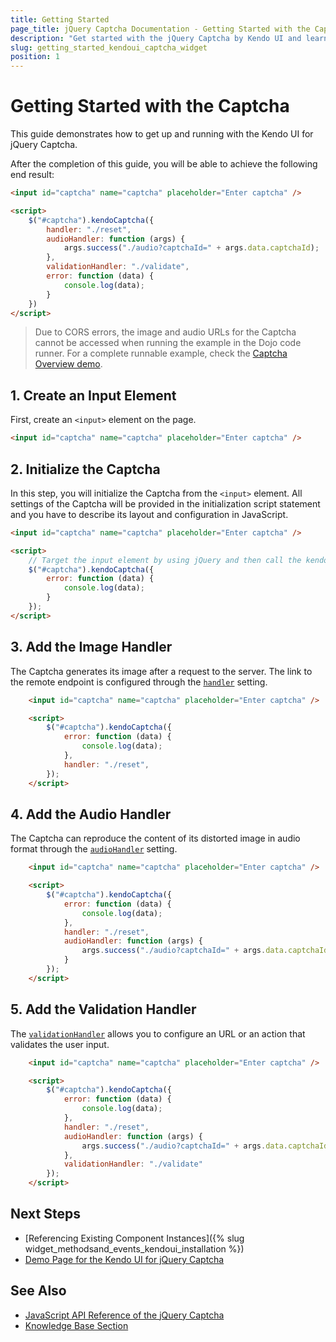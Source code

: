 ```yaml
---
title: Getting Started
page_title: jQuery Captcha Documentation - Getting Started with the Captcha
description: "Get started with the jQuery Captcha by Kendo UI and learn how to create, initialize, and enable the component."
slug: getting_started_kendoui_captcha_widget
position: 1
---
```


# Getting Started with the Captcha

This guide demonstrates how to get up and running with the Kendo UI for jQuery Captcha.

After the completion of this guide, you will be able to achieve the following end result:

```html
<input id="captcha" name="captcha" placeholder="Enter captcha" />

<script>
    $("#captcha").kendoCaptcha({
        handler: "./reset",
        audioHandler: function (args) {
            args.success("./audio?captchaId=" + args.data.captchaId);
        },
        validationHandler: "./validate",
        error: function (data) {
            console.log(data);
        }
    })
</script>
```

> Due to CORS errors, the image and audio URLs for the Captcha cannot be accessed when running the example in the Dojo code runner. For a complete runnable example, check the [Captcha Overview demo](https://demos.telerik.com/kendo-ui/captcha/index).

## 1. Create an Input Element

First, create an `<input>` element on the page.

```html
<input id="captcha" name="captcha" placeholder="Enter captcha" />
```

## 2. Initialize the Captcha

In this step, you will initialize the Captcha from the `<input>` element. All settings of the Captcha will be provided in the initialization script statement and you have to describe its layout and configuration in JavaScript.

```html
<input id="captcha" name="captcha" placeholder="Enter captcha" />

<script>
    // Target the input element by using jQuery and then call the kendoCaptcha() method.
    $("#captcha").kendoCaptcha({
        error: function (data) {
            console.log(data);
        }
    });
</script>
```

## 3. Add the Image Handler

The Captcha generates its image after a request to the server. The link to the remote endpoint is configured through the [`handler`](/api/javascript/ui/captcha/configuration/handler) setting.

```html
    <input id="captcha" name="captcha" placeholder="Enter captcha" />

    <script>
        $("#captcha").kendoCaptcha({
            error: function (data) {
                console.log(data);
            },
            handler: "./reset",
        });
    </script>
```

## 4. Add the Audio Handler

The Captcha can reproduce the content of its distorted image in audio format through the [`audioHandler`](/api/javascript/ui/captcha/configuration/audiohandler) setting.

```html
    <input id="captcha" name="captcha" placeholder="Enter captcha" />

    <script>
        $("#captcha").kendoCaptcha({
            error: function (data) {
                console.log(data);
            },
            handler: "./reset",
            audioHandler: function (args) {
                args.success("./audio?captchaId=" + args.data.captchaId)
            }
        });
    </script>
```

## 5. Add the Validation Handler

The [`validationHandler`](/api/javascript/ui/captcha/configuration/validationhandler) allows you to configure an URL or an action that validates the user input. 

```html
    <input id="captcha" name="captcha" placeholder="Enter captcha" />

    <script>
        $("#captcha").kendoCaptcha({
            error: function (data) {
                console.log(data);
            },
            handler: "./reset",
            audioHandler: function (args) {
                args.success("./audio?captchaId=" + args.data.captchaId)
            },
            validationHandler: "./validate"
        });
    </script>
```

## Next Steps

* [Referencing Existing Component Instances]({% slug widget_methodsand_events_kendoui_installation %})
* [Demo Page for the Kendo UI for jQuery Captcha](https://demos.telerik.com/kendo-ui/captcha/index)

## See Also

* [JavaScript API Reference of the jQuery Captcha](/api/javascript/ui/captcha)
* [Knowledge Base Section](/knowledge-base)


